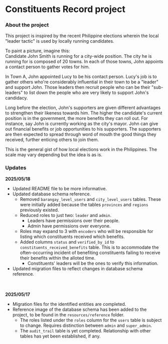 # Constituents Record project 

### About the project 
This project is inspired by the recent Philippine elections wherein the local "leader tactic" is used by locally running candidates. 

To paint a picture, imagine this: <br>
Candidate John Smith is running for a city-wide position. The city he is running for is composed of 20 towns. In each of those towns, John appoints a contact person to gather votes for him. 

In Town A, John appointed Lucy to be his contact person. Lucy's job is to gather others who're considerably influential in their town to be a "leader" and support John. Those leaders then recruit people who can be their "sub-leaders" to list down the people who are very likely to support John's candidacy. 

Long before the election, John's supporters are given different advantages to strengthen their likeness towards him. The higher the candidate's current position is in the government, the more benefits they can roll out. For instance, say John is currently working as the city's mayor. John can give out financial benefits or job opportunities to his supporters. The supporters are then expected to spread through word of mouth the good things they received, further enticing others to join them. 

This is the general gist of how local elections work in the Philippines. The scale may vary depending but the idea is as is. 

### Updates
**2025/05/18**
- Updated README file to be more informative. 
- Updated database schema reference. 
    - Removed `barangay_level_users` and `city_level_users` tables. These were initially added because the tables `provinces` and `regions` previously existed.
    - Reduced roles to just two: `leader` and `admin`. 
        - Leaders have permissions over their people. 
        - Admin have permissions over everyone. 
    - Roles may expand to 3 with `encoders` who will be responsible for listing which constituents received which benefits. 
    - Added columns `status` and `verified_by_id` to `constituents_received_benefits` table. This is to accommodate the often-occurring incident of benefiting constituents failing to receive their benefits within the alloted time. 
        - Constituents' leaders will be the ones to verify this information. 
- Updated migration files to reflect changes in database schema reference. 

<br><br>
**2025/05/17**
- Migration files for the identified entities are completed. 
- Reference image of the database schema has been added to the project, to be found in the `resources/reference` folder. 
    - The roles listed under the `roles` column for the `users` table is subject to change. Requires distinction between `admin` and `super_admin`. 
    - The `audit_trail` table is yet completed. Relationship with other tables has yet been established, if any. 